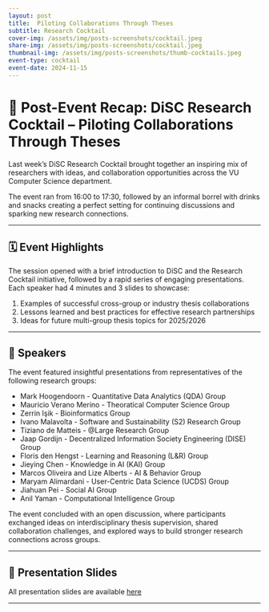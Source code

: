 ```yaml
---
layout: post
title:  Piloting Collaborations Through Theses
subtitle: Research Cocktail
cover-img: /assets/img/posts-screenshots/cocktail.jpeg
share-img: /assets/img/posts-screenshots/cocktail.jpeg
thumbnail-img: /assets/img/posts-screenshots/thumb-cocktails.jpeg
event-type: cocktail
event-date: 2024-11-15
---
```


# 🧠 Post-Event Recap: DiSC Research Cocktail – Piloting Collaborations Through Theses

Last week’s DiSC Research Cocktail brought together an inspiring mix of researchers with ideas, and collaboration opportunities across the VU Computer Science department.  

The event ran from 16:00 to 17:30, followed by an informal borrel with drinks and snacks creating a perfect setting for continuing discussions and sparking new research connections.

---

## 🗓️ Event Highlights
The session opened with a brief introduction to DiSC and the Research Cocktail initiative, followed by a rapid series of engaging presentations. Each speaker had 4 minutes and 3 slides to showcase:

1. Examples of successful cross-group or industry thesis collaborations  
2. Lessons learned and best practices for effective research partnerships  
3. Ideas for future multi-group thesis topics for 2025/2026

---

## 🎤 Speakers
The event featured insightful presentations from representatives of the following research groups:

- Mark Hoogendoorn - Quantitative Data Analytics (QDA) Group
- Mauricio Verano Merino - Theoratical Computer Science Group
- Zerrin Işik - Bioinformatics Group
- Ivano Malavolta - Software and Sustainability (S2) Research Group
- Tiziano de Matteis - @Large Research Group 
- Jaap Gordijn - Decentralized Information Society Engineering (DISE) Group
- Floris den Hengst - Learning and Reasoning (L&R) Group  
- Jieying Chen - Knowledge in AI (KAI) Group
- Marcos Oliveira and Lize Alberts - AI & Behavior Group 
- Maryam Alimardani - User-Centric Data Science (UCDS) Group 
- Jiahuan Pei - Social AI Group 
- Anil Yaman - Computational Intelligence Group

The event concluded with an open discussion, where participants exchanged ideas on interdisciplinary thesis supervision, shared collaboration challenges, and explored ways to build stronger research connections across groups.

---

## 📑 Presentation Slides
All presentation slides are available [here](https://example.com/slides-link)

---
